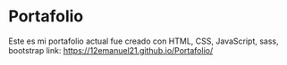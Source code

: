 # Portafolio
Este es mi portafolio actual fue creado con HTML, CSS, JavaScript, sass, bootstrap 
 link: https://12emanuel21.github.io/Portafolio/
